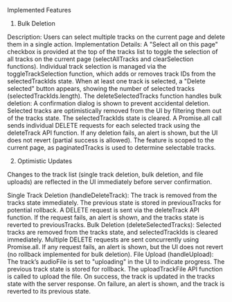 
Implemented Features
1. Bulk Deletion

Description: Users can select multiple tracks on the current page and delete them in a single action.
Implementation Details:
A "Select all on this page" checkbox is provided at the top of the tracks list to toggle the selection of all tracks on the current page (selectAllTracks and clearSelection functions).
Individual track selection is managed via the toggleTrackSelection function, which adds or removes track IDs from the selectedTrackIds state.
When at least one track is selected, a "Delete selected" button appears, showing the number of selected tracks (selectedTrackIds.length).
The deleteSelectedTracks function handles bulk deletion:
A confirmation dialog is shown to prevent accidental deletion.
Selected tracks are optimistically removed from the UI by filtering them out of the tracks state.
The selectedTrackIds state is cleared.
A Promise.all call sends individual DELETE requests for each selected track using the deleteTrack API function.
If any deletion fails, an alert is shown, but the UI does not revert (partial success is allowed).
The feature is scoped to the current page, as paginatedTracks is used to determine selectable tracks.



2. Optimistic Updates

Changes to the track list (single track deletion, bulk deletion, and file uploads) are reflected in the UI immediately before server confirmation.

Single Track Deletion (handleDeleteTrack):
The track is removed from the tracks state immediately.
The previous state is stored in previousTracks for potential rollback.
A DELETE request is sent via the deleteTrack API function.
If the request fails, an alert is shown, and the tracks state is reverted to previousTracks.
Bulk Deletion (deleteSelectedTracks):
Selected tracks are removed from the tracks state, and selectedTrackIds is cleared immediately.
Multiple DELETE requests are sent concurrently using Promise.all.
If any request fails, an alert is shown, but the UI does not revert (no rollback implemented for bulk deletion).
File Upload (handleUpload):
The track’s audioFile is set to "uploading" in the UI to indicate progress.
The previous track state is stored for rollback.
The uploadTrackFile API function is called to upload the file.
On success, the track is updated in the tracks state with the server response.
On failure, an alert is shown, and the track is reverted to its previous state.



